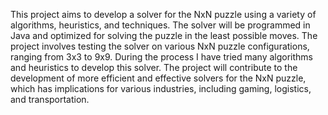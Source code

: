 This project aims to develop a solver for the NxN puzzle using a variety of algorithms, heuristics, and techniques. The solver will be programmed in Java and optimized for solving the puzzle in the least possible moves. The project involves testing the solver on various NxN puzzle configurations, ranging from 3x3 to 9x9. During the process I have tried many algorithms and heuristics to develop this solver. The project will contribute to the development of more efficient and effective solvers for the NxN puzzle, which has implications for various industries, including gaming, logistics, and transportation.
